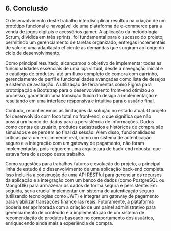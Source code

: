 ## 6. Conclusão

O desenvolvimento deste trabalho interdisciplinar resultou na criação de um protótipo funcional e navegável de uma plataforma de e-commerce para a venda de jogos digitais e acessórios gamer. A aplicação da metodologia Scrum, dividida em três sprints, foi fundamental para o sucesso do projeto, permitindo um gerenciamento de tarefas organizado, entregas incrementais de valor e uma adaptação eficiente às demandas que surgiram ao longo do ciclo de desenvolvimento.

Como principal resultado, alcançamos o objetivo de implementar todas as funcionalidades essenciais de uma loja virtual, desde a navegação inicial e o catálogo de produtos, até um fluxo completo de compra com carrinho, gerenciamento de perfil e funcionalidades avançadas como lista de desejos e sistema de avaliação. A utilização de ferramentas como Figma para prototipação e Bootstrap para o desenvolvimento front-end otimizou o processo, garantindo uma transição fluida do design à implementação e resultando em uma interface responsiva e intuitiva para o usuário final.

Contudo, reconhecemos as limitações da solução no estado atual. O projeto foi desenvolvido com foco total no front-end, o que significa que não possui um banco de dados para a persistência de informações. Dados como contas de usuário, produtos cadastrados e históricos de compra são simulados e se perdem ao final da sessão. Além disso, funcionalidades críticas para um e-commerce real, como um sistema de autenticação seguro e a integração com um gateway de pagamento, não foram implementadas, pois requerem uma arquitetura de back-end robusta, que estava fora do escopo deste trabalho.

Como sugestões para trabalhos futuros e evolução do projeto, a principal linha de estudo é o desenvolvimento de uma aplicação back-end completa. Isso incluiria a construção de uma API RESTful para gerenciar os recursos da aplicação e a integração com um banco de dados (como PostgreSQL ou MongoDB) para armazenar os dados de forma segura e persistente. Em seguida, seria crucial implementar um sistema de autenticação seguro (utilizando tecnologias como JWT) e integrar um gateway de pagamento para viabilizar transações financeiras reais. Futuramente, a plataforma poderia ser aprimorada com a criação de um painel administrativo para gerenciamento de conteúdo e a implementação de um sistema de recomendação de produtos baseado no comportamento dos usuários, enriquecendo ainda mais a experiência de compra.
